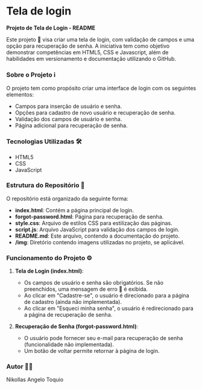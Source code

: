 # Tela de login

**Projeto de Tela de Login - README**

Este projeto 🚀 visa criar uma tela de login, com validação de campos e uma opção para recuperação de senha. A iniciativa tem como objetivo demonstrar competências em HTML5, CSS e Javascript, além de habilidades em versionamento e documentação utilizando o GitHub.

### Sobre o Projeto ℹ️

O projeto tem como propósito criar uma interface de login com os seguintes elementos:

- Campos para inserção de usuário e senha.
- Opções para cadastro de novo usuário e recuperação de senha.
- Validação dos campos de usuário e senha.
- Página adicional para recuperação de senha.

### Tecnologias Utilizadas 🛠️

- HTML5
- CSS
- JavaScript

### Estrutura do Repositório 📂

O repositório está organizado da seguinte forma:

- **index.html**: Contém a página principal de login.
- **forgot-password.html**: Página para recuperação de senha.
- **style.css**: Arquivo de estilos CSS para estilização das páginas.
- **script.js**: Arquivo JavaScript para validação dos campos de login.
- **README.md**: Este arquivo, contendo a documentação do projeto.
- **/img**: Diretório contendo imagens utilizadas no projeto, se aplicável.

### Funcionamento do Projeto ⚙️

1. **Tela de Login (index.html)**:
   - Os campos de usuário e senha são obrigatórios. Se não preenchidos, uma mensagem de erro 🛑 é exibida.
   - Ao clicar em "Cadastre-se", o usuário é direcionado para a página de cadastro (ainda não implementada).
   - Ao clicar em "Esqueci minha senha", o usuário é redirecionado para a página de recuperação de senha.

2. **Recuperação de Senha (forgot-password.html)**:
   - O usuário pode fornecer seu e-mail para recuperação de senha (funcionalidade não implementada).
   - Um botão de voltar permite retornar à página de login.

### Autor 👨‍💻

Nikollas Angelo Toquio
